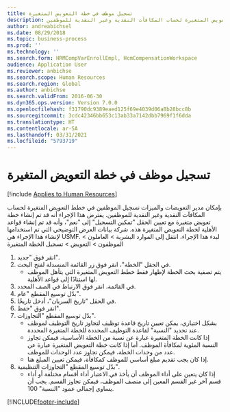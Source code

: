 ```yaml
---
title: تسجيل موظف في خطة التعويض المتغيرة
description: بإمكان مدير التعويضات والميزات‬ تسجيل الموظفين في خطط التعويض المتغيرة لحساب المكافآت النقدية وغير النقدية للموظفين.
author: andreabichsel
ms.date: 08/29/2018
ms.topic: business-process
ms.prod: ''
ms.technology: ''
ms.search.form: HRMCompVarEnrollEmpl, HcmCompensationWorkspace
audience: Application User
ms.reviewer: anbichse
ms.search.scope: Human Resources
ms.search.region: Global
ms.author: anbichse
ms.search.validFrom: 2016-06-30
ms.dyn365.ops.version: Version 7.0.0
ms.openlocfilehash: f31790dc9389eaed125f69e4039d06a8b28bcc8b
ms.sourcegitcommit: 3cdc42346bb653c13ab33a7142dbb7969f1f6dda
ms.translationtype: HT
ms.contentlocale: ar-SA
ms.lasthandoff: 03/31/2021
ms.locfileid: "5793719"
---
```

# <a name="enroll-an-employee-in-a-variable-compensation-plan"></a>تسجيل موظف في خطة التعويض المتغيرة

[!include [Applies to Human Resources](../includes/applies-to-hr.md)]

بإمكان مدير التعويضات والميزات‬ تسجيل الموظفين في خطط التعويض المتغيرة لحساب المكافآت النقدية وغير النقدية للموظفين. يفترض هذا الإجراء أنه قد تم إنشاء خطة تعويض متغيرة مع تعيين الحقل "تمكين التسجيل" إلى "نعم"، وأنه قد تم إنشاء قواعد الأهلية لخطة التعويض المتغيرة هذه. شركة بيانات العرض التوضيحي التي تم استخدامها لإنشاء هذا الإجراء هي USMF. لبدء هذا الإجراء، انتقل إلى الموارد البشرية > العاملون‬ > الموظفون > التعويض > تسجيل الخطة المتغيرة

1. انقر فوق "جديد".
2. في الحقل "الخطة"، انقر فوق زر القائمة المنسدلة لفتح البحث.
    * يتم تصفية بحث الخطة لإظهار فقط خطط التعويض المتغيرة التي يتأهل الموظف لها استنادًا إلى قواعد الأهلية.  
3. في القائمة، انقر فوق الارتباط في الصف المحدد.
4. بدّل توسيع المقطع "عام".
5. في الحقل "تاريخ السريان"، أدخل تاريخًا.
6. انقر فوق "حفظ".
7. بدّل توسيع المقطع "التجاوزات‬".
    * بشكل اختياري، يمكن تعيين تاريخ قاعدة توظيف لتجاوز تاريخ التوظيف لموظف عند تحديد "النسبة‬" لقاعدة التوظيف المحددة للخطة المتغيرة المحددة.  
    * إذا كانت الخطة المتغيرة عبارة عن نسبة من الخطة الأساسية، فيمكن تجاوز النسبة المئوية لمكافأة الموظف. أما إذا كانت خطة التعويض المتغيرة عبارة عن عدد من وحدات الخطة، فيمكن تجاوز عدد الوحدات للموظف.  
    * إذا كان يجب تقديم مبلغ أساسي للموظف كمكافأة، فيمكن تعيين المبلغ هنا.  
8. بدّل توسيع المقطع "التجاوزات التنظيمية‬".
    * إذا كان يتعين على أداء الموظف أن يأخذ في الاعتبار أداء أقسام مختلفة أو أداء قسم آخر غير القسم المعين إلى منصف الموظف، فيمكن تجاوز القسم. يجب أن يساوي إجمالي عمود "النسبة" 100.  



[!INCLUDE[footer-include](../includes/footer-banner.md)]
